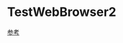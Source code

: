 # TestWebBrowser2
[参考](https://wenzhou.blog.csdn.net/article/details/78311171?spm=1001.2101.3001.6650.6&utm_medium=distribute.pc_relevant.none-task-blog-2%7Edefault%7EBlogCommendFromBaidu%7ERate-6-78311171-blog-44540683.pc_relevant_antiscanv3&depth_1-utm_source=distribute.pc_relevant.none-task-blog-2%7Edefault%7EBlogCommendFromBaidu%7ERate-6-78311171-blog-44540683.pc_relevant_antiscanv3&utm_relevant_index=10)
